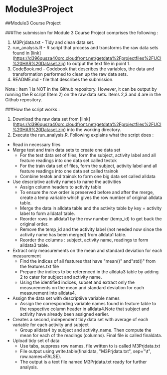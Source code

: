 # Module3Project
##Module3 Course Project

###The submission for Module 3 Course Project comprises the following :

1. M3Prjdata.txt - Tidy and clean data set. 
2. run_analysis.R - R script that process and transforms the raw data sets found in [link] (https://d396qusza40orc.cloudfront.net/getdata%2Fprojectfiles%2FUCI%20HAR%20Dataset.zip) to output the text file in point 1.
3. CodeBook.md - Codebook that describes the variables, the data and transformation performed to clean up the raw data sets.
4. README.md - file that describes the submission.

Note : Item 1 is NOT in the Github repository. However, it can be output by running the R script (Item 2) on the raw data sets. Items 2,3 and 4 are in the Github repository.

###How the script works :

1. Download the raw data set from [link] (https://d396qusza40orc.cloudfront.net/getdata%2Fprojectfiles%2FUCI%20HAR%20Dataset.zip) into the working directory.
2. Execute the run_analysis.R. Following explains what the script does :

* Read in necessary files
* Merge test and train data sets to create one data set
  * For the test data set of files, form the subject, activity label and all feature readings into one data set called testok
  * For the train data set of files, form the subject, activity label and all feature readings into one data set called trainok
  * Combine testok and trainok to form one big data set called alldata
* Use descriptive activity names to name the activities
  * Assign column headers to activity table
  * To ensure the row order is preserved before and after the merge, create a temp variable which gives the row number of original alldata table. 
  * Merge the data in alldata table and the activity table by key = activity label to form alldata1 table.
  * Reorder rows in alldata1 by the row number (temp_id) to get back the original order.
  * Remove the temp_id and the activity label (not needed now since the activity name has been merged) from alldata1 table.
  * Reorder the columns : subject, activity name, readings to form alldata3 table.
* Extract only measurements on the mean and standard deviation for each measurement
  * Find the indices of all features that have "mean()" and"std()" from the features.txt file
  * Prepare the indices to be referenced in the alldata3 table by adding 2 to cater for subject and activity name.
  * Using the identified indices, subset and extract only the measurements on the mean and standard deviation for each measurement into alldata4.
* Assign the data set with descriptiive variable names
  * Assign the corresponding variable names found in feature table to the respective column header in alldata4.Note that subject and activity have already been assigned earlier.
* Creates a second, independent tidy data set with average of each variable for each activity and subject
  * Group alldata4 by subject and activity_name. Then compute the mean for each of the readings (columns). Final file is called finaldata.
* Upload tidy set of data
  * Use tabs, suppress row names, file written to is called M3Prjdata.txt
  * File output using write.table(finaldata, "M3Prjdata.txt", sep="\t", row.names=FALSE).
  * The output is a text file named M3Prjdata.txt ready for further analysis.